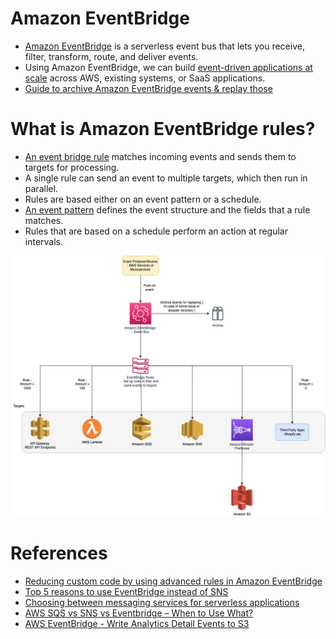 
# Amazon EventBridge
- [Amazon EventBridge](https://aws.amazon.com/eventbridge/) is a serverless event bus that lets you receive, filter, transform, route, and deliver events. 
- Using Amazon EventBridge, we can build [event-driven applications at scale](../../1_HLDDesignComponents/1_MicroServicesSOA) across AWS, existing systems, or SaaS applications.
- [Guide to archive Amazon EventBridge events & replay those](https://docs.aws.amazon.com/eventbridge/latest/userguide/eb-archive-event.html)

# What is Amazon EventBridge rules?
- [An event bridge rule](https://docs.aws.amazon.com/eventbridge/latest/userguide/eb-rules.html) matches incoming events and sends them to targets for processing. 
- A single rule can send an event to multiple targets, which then run in parallel. 
- Rules are based either on an event pattern or a schedule. 
- [An event pattern](https://docs.aws.amazon.com/eventbridge/latest/userguide/eb-event-patterns.html) defines the event structure and the fields that a rule matches. 
- Rules that are based on a schedule perform an action at regular intervals.

![img.png](assests/eventbridge/EventBridge.png)

# References
- [Reducing custom code by using advanced rules in Amazon EventBridge](https://aws.amazon.com/blogs/compute/reducing-custom-code-by-using-advanced-rules-in-amazon-eventbridge/)
- [Top 5 reasons to use EventBridge instead of SNS](https://lumigo.io/blog/5-reasons-why-you-should-use-eventbridge-instead-of-sns/)
- [Choosing between messaging services for serverless applications](https://aws.amazon.com/blogs/compute/choosing-between-messaging-services-for-serverless-applications/)
- [AWS SQS vs SNS vs Eventbridge – When to Use What?](https://beabetterdev.com/2021/09/10/aws-sqs-vs-sns-vs-eventbridge/)
- [AWS EventBridge - Write Analytics Detail Events to S3](https://developer.genesys.cloud/blueprints/aws-eventbridge-analytics-detail-events-blueprint/index-tmp)